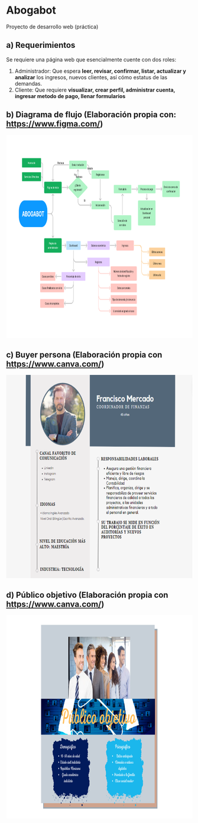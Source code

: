 # Abogabot
Proyecto de desarrollo web (práctica)

## a) Requerimientos 
Se requiere una página web que esencialmente cuente con dos roles:
1. Administrador: Que espera <b>leer, revisar, confirmar, listar, actualizar y analizar</b> los ingresos, nuevos clientes, así cómo estatus de las demandas.
2. Cliente: Que requiere <b>visualizar, crear perfil, administrar cuenta, ingresar metodo de pago, llenar formularios</b> 

## b) Diagrama de flujo (Elaboración propia con: https://www.figma.com/)

<p style="text-align:center;"><img src="/images/DFD-Abogabot.png" alt="dfdabogabot" height="550"></p>

## c) Buyer persona (Elaboración propia con https://www.canva.com/)
<p style="text-align:center;"><img src="/images/Buyer.png" alt="buyer" height="550"></p>

## d) Público objetivo (Elaboración propia con https://www.canva.com/)
<img src="/images/publico objetivo.png" alt="buyer" height="550">
